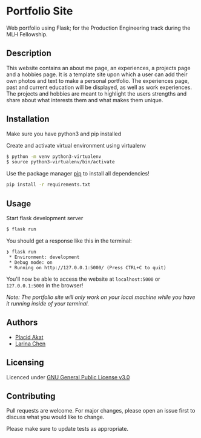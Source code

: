 # Portfolio Site

Web portfolio using Flask; for the Production Engineering track during the MLH Fellowship.

## Description

This website contains an about me page, an experiences, a projects page and a hobbies page. It is a template site upon which a user can add their own photos and text to make a personal portfolio. The experiences page, past and current education will be displayed, as well as work experiences. The projects and hobbies are meant to highlight the users strengths and share about what interests them and what makes them unique.   

## Installation

Make sure you have python3 and pip installed

Create and activate virtual environment using virtualenv
```bash
$ python -m venv python3-virtualenv
$ source python3-virtualenv/bin/activate
```

Use the package manager [pip](https://pip.pypa.io/en/stable/) to install all dependencies!

```bash
pip install -r requirements.txt
```

## Usage

Start flask development server
```bash
$ flask run
```

You should get a response like this in the terminal:
```
❯ flask run
 * Environment: development
 * Debug mode: on
 * Running on http://127.0.0.1:5000/ (Press CTRL+C to quit)
```

You'll now be able to access the website at `localhost:5000` or `127.0.0.1:5000` in the browser! 

*Note: The portfolio site will only work on your local machine while you have it running inside of your terminal.* 

## Authors

- [Placid Akat](https://github.com/anAmateurKat) 
- [Larina Chen](https://github.com/larinachen)

## Licensing

Licenced under [GNU General Public License v3.0](/LICENSE.md)

## Contributing

Pull requests are welcome. For major changes, please open an issue first to discuss what you would like to change.

Please make sure to update tests as appropriate.
